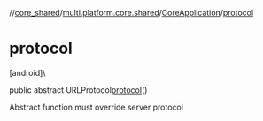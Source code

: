 //[core_shared](../../../index.md)/[multi.platform.core.shared](../index.md)/[CoreApplication](index.md)/[protocol](protocol.md)

# protocol

[android]\

public abstract URLProtocol[protocol](protocol.md)()

Abstract function must override server protocol
